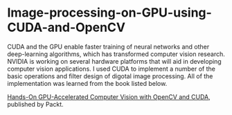 # Image-processing-on-GPU-using-CUDA-and-OpenCV

CUDA and the GPU enable faster training of neural networks and other deep-learning algorithms, which has transformed computer vision research.
NVIDIA is working on several hardware platforms that will aid in developing computer vision applications.
I used CUDA to implement a number of the basic operations and filter design of digotal image processing.
All of the implementation was learned from the book listed below.

[Hands-On GPU-Accelerated Computer Vision with OpenCV and CUDA](https://www.packtpub.com/application-development/hands-gpu-accelerated-computer-vision-opencv-and-cuda?utm_source=github&utm_medium=repository&utm_campaign=9781789348293 ), published by Packt.
